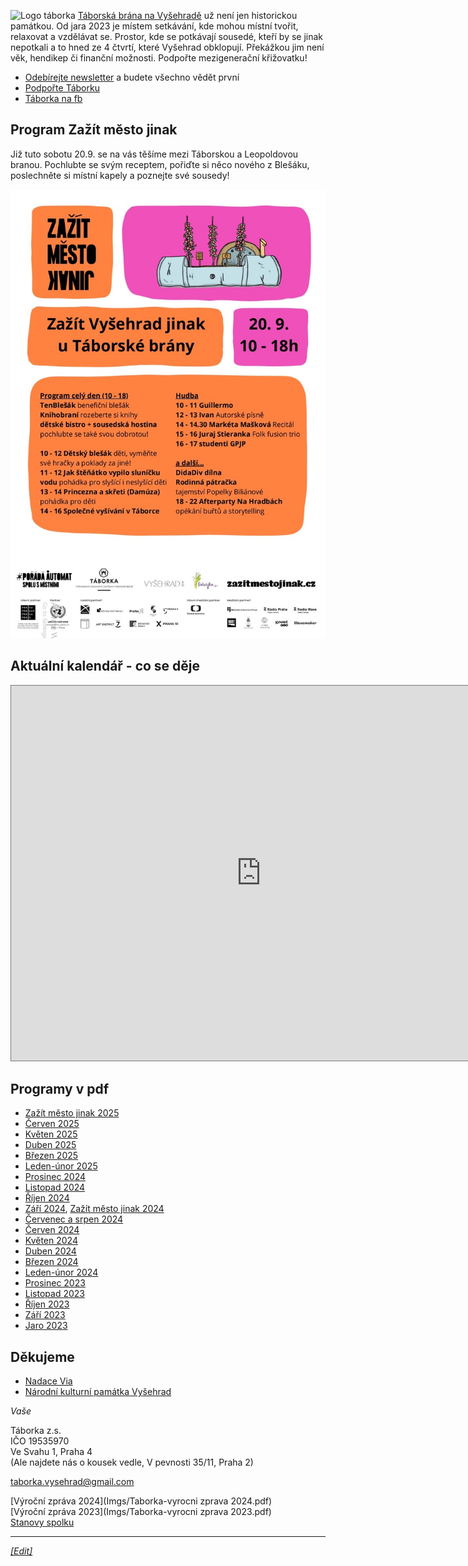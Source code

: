 ![Logo táborka](Táborka-logo.png "logo taborka")
[Táborská brána na Vyšehradě](https://mapy.cz/s/kupodozeju) už není jen historickou památkou. Od jara 2023 je místem setkávání, kde mohou místní tvořit, relaxovat a vzdělávat se. Prostor, kde se potkávají sousedé, kteří by se jinak nepotkali a to hned ze 4 čtvrtí, které Vyšehrad obklopují. Překážkou jim není věk, hendikep či finanční možnosti. Podpořte mezigenerační křižovatku!

* [Odebírejte newsletter](https://dashboard.mailerlite.com/forms/349654/86367320907187267/share) a budete všechno vědět první
* [Podpořte Táborku](https://www.darujme.cz/taborka)
* [Táborka na fb](https://www.facebook.com/taborka.vysehrad)

## Program Zažít město jinak
Již tuto sobotu 20.9. se na vás těšíme mezi Táborskou a Leopoldovou branou. 
Pochlubte se svým receptem, pořiďte si něco nového z Blešáku, poslechněte si místní kapely a poznejte své sousedy!

[![program ZMJ](Programy/ZMJ-Vysehrad-2025.jpg)](Programy/ZMJ-Vysehrad-2025.pdf)

## Aktuální kalendář - co se děje
<iframe src="https://calendar.google.com/calendar/embed?height=600&wkst=2&ctz=Europe%2FPrague&bgcolor=%23ffffff&showCalendars=0&src=dGFib3JrYS52eXNlaHJhZEBnbWFpbC5jb20&color=%23F6BF26" style="border:solid 1px #777" width="800" height="600" frameborder="0" scrolling="no"></iframe>

## Programy v pdf
* [Zažít město jinak 2025](ZMJ-Vysehrad-2025.pdf)
* [Červen 2025](Programy/Taborka-2025-06.pdf)
* [Květen 2025](Programy/Taborka-2025-05.pdf)
* [Duben 2025](Programy/Taborka-2025-04.pdf)
* [Březen 2025](Programy/Taborka-2025-03.pdf)
* [Leden-únor 2025](Programy/Taborka-2025-01_02.pdf)
* [Prosinec 2024](Programy/Taborka-2024-12.pdf)
* [Listopad 2024](Programy/Taborka-2024-11.pdf)
* [Říjen 2024](Programy/Taborka-2024-10rijen.pdf)
* [Září 2024](Programy/Taborka-2024-09.pdf), [Zažít město jinak 2024](Imgs/Plakat_ZMJ.png)
* [Červenec a srpen 2024](Programy/Taborka-2024-0708.jpg)
* [Červen 2024](Programy/Taborka-2024-06.pdf )
* [Květen 2024](Programy/Taborka-2024-05.pdf )
* [Duben 2024](Programy/Taborka-DUBEN-2024.pdf )
* [Březen 2024](Programy/Taborka-BŘEZEN-2024-v2d.pdf)
* [Leden-únor 2024](Programy/Taborka-A4-plakat-ledenunor.pdf)
* [Prosinec 2023](Programy/Taborka-2023-12.jpg)
* [Listopad 2023](Programy/Taborka-2023-11.jpg)
* [Říjen 2023](Programy/Taborka-2023-10rijen.pdf)
* [Září 2023](Programy/Taborka-2023-09zari.pdf)
* [Jaro 2023](Programy/Taborka-2023-05PrvniJaro.jpg)

## Děkujeme
*  [Nadace Via](https://www.nadacevia.cz/)
*  [Národní kulturní památka Vyšehrad](https://www.praha-vysehrad.cz/cs)

  
*Vaše*  
  
Táborka z.s.  
IČO 19535970  
Ve Svahu 1, Praha 4  
(Ale najdete nás o kousek vedle, V pevnosti 35/11, Praha 2)  
  
[taborka.vysehrad@gmail.com](mailto:taborka.vysehrad@gmail.com)  
  
[Výroční zpráva 2024](Imgs/Taborka-vyrocni zprava 2024.pdf)  
[Výroční zpráva 2023](Imgs/Taborka-vyrocni zprava 2023.pdf)  
[Stanovy spolku](Imgs/Taborka-stanovy.pdf)  
  
  
---
*[[Edit]](https://github.com/filip-jezek/taborka_cz)*
